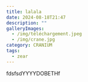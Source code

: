```yaml
---
title: lalala
date: 2024-08-18T21:47
description: ""
galleryImages:
  - /img/téléchargement.jpeg
  - /img/crane.jpg
category: CRANIUM
tags:
  - zear
---
```

fdsfsdYYYYDOBETHf
